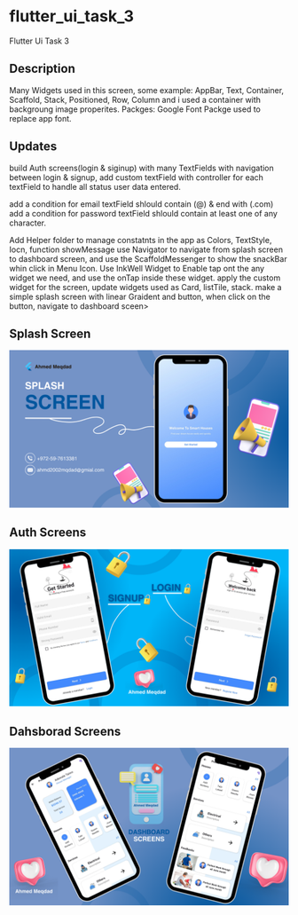 # flutter_ui_task_3

Flutter Ui Task 3

## Description

Many Widgets used in this screen, some example: AppBar, Text, Container, Scaffold, Stack, Positioned, Row, Column and i used a container with backgroung image properites.
Packges: Google Font Packge used to replace app font.


## Updates

build Auth screens(login & siginup) with many TextFields with navigation between login & signup,
add custom textField with controller for each textField to handle all status user data entered.

add a condition for email textField shlould contain (@) & end with (.com)
add a condition for password textField shlould contain at least one of any character.

Add Helper folder to manage constatnts in the app as Colors, TextStyle, Iocn, function showMessage
use Navigator to navigate from splash screen to dashboard screen, and use the ScaffoldMessenger to show the snackBar whin click in Menu Icon.
Use InkWell Widget to Enable tap ont the any widget we need, and use the onTap inside these widget.
apply the custom widget for the screen, update widgets used as Card, listTile, stack.
make a simple splash screen with linear Graident and button, when click on the button, navigate to dashboard sceen>

## Splash Screen
![Screen_view](images/splash_view.png)

## Auth Screens
![Screen_view](images\auth_screen_view.png)

## Dahsborad Screens
![Screen_view](images/dashboard_view.png)
